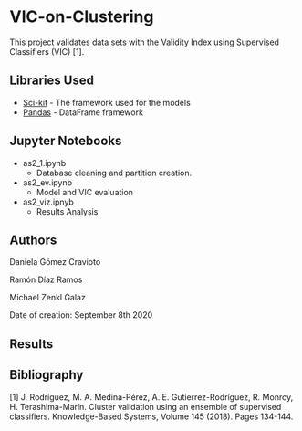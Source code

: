 # VIC-on-Clustering

This project validates data sets with the Validity Index using Supervised Classifiers (VIC) [1].


## Libraries Used

* [Sci-kit](https://scikit-learn.org/stable/) - The framework used for the models
* [Pandas](https://pandas.pydata.org) - DataFrame framework

## Jupyter Notebooks

  - as2_1.ipynb
    * Database cleaning and partition creation.
  - as2_ev.ipynb
    * Model and VIC evaluation
  - as2_viz.ipnyb
    * Results Analysis
    
## Authors

Daniela Gómez Cravioto

Ramón Díaz Ramos

Michael Zenkl Galaz

Date of creation: September 8th 2020

## Results



## Bibliography

[1] J. Rodríguez, M. A. Medina-Pérez, A. E. Gutierrez-Rodríguez, R. Monroy, H. Terashima-Marín. Cluster validation using an ensemble of supervised classifiers. Knowledge-Based Systems, Volume 145 (2018). Pages 134-144.
